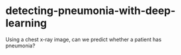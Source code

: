 # detecting-pneumonia-with-deep-learning
Using a chest x-ray image, can we predict whether a patient has pneumonia?
